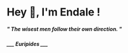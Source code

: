 <h1 title="head"> Hey 👋, I'm Endale !</h1>

**<h5><i>" The wisest men follow their own direction. "</i></h5>**

*<b>___ Euripides ___</b>*

